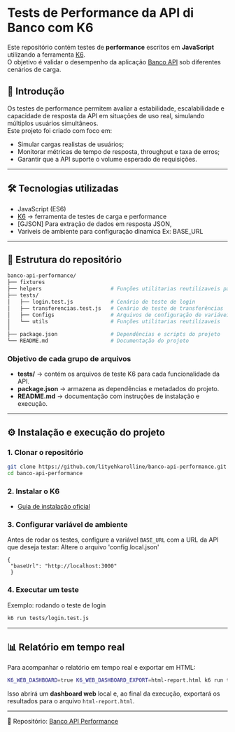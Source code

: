 # Tests de  Performance da API di Banco com K6

Este repositório contém testes de **performance** escritos em **JavaScript** utilizando a ferramenta [K6](https://k6.io/).  
O objetivo é validar o desempenho da aplicação [Banco API](https://github.com/juliodelimas/banco-api) sob diferentes cenários de carga.


## 📝 Introdução
Os testes de performance permitem avaliar a estabilidade, escalabilidade e capacidade de resposta da API em situações de uso real, simulando múltiplos usuários simultâneos.  
Este projeto foi criado com foco em:
- Simular cargas realistas de usuários;
- Monitorar métricas de tempo de resposta, throughput e taxa de erros;
- Garantir que a API suporte o volume esperado de requisições.

---

## 🛠️ Tecnologias utilizadas
- JavaScript (ES6)
- [K6](https://k6.io/) → ferramenta de testes de carga e performance
- [GJSON] Para extração de dados em resposta JSON,
- Variveis de ambiente para configuração dinamica Ex: BASE_URL

---

## 📂 Estrutura do repositório

```bash
banco-api-performance/
├── fixtures
├── helpers					     # Funções utilitarias reutilizaveis para a interação com a API
├── tests/
│   ├── login.test.js            # Cenário de teste de login
│   ├── transferencias.test.js   # Cenário de teste de transferências
│   ├── Configs                  # Arquivos de configuração de variáveis de ambiente
│   └── utils                    # Funções utilitarias reutilizaveis
│ 
├── package.json                 # Dependências e scripts do projeto
└── README.md                    # Documentação do projeto
```

### Objetivo de cada grupo de arquivos
- **tests/** → contém os arquivos de teste K6 para cada funcionalidade da API.
- **package.json** → armazena as dependências e metadados do projeto.
- **README.md** → documentação com instruções de instalação e execução.

---

## ⚙️ Instalação e execução do projeto

### 1. Clonar o repositório
```bash
git clone https://github.com/lityehkarolline/banco-api-performance.git
cd banco-api-performance
```

### 2. Instalar o K6
- [Guia de instalação oficial](https://k6.io/docs/get-started/installation/)

### 3. Configurar variável de ambiente
Antes de rodar os testes, configure a variável `BASE_URL` com a URL da API que deseja testar:
Altere o arquivo 'config.local.json'
```
{
 "baseUrl": "http://localhost:3000"
 }
```

### 4. Executar um teste
Exemplo: rodando o teste de login
```bash
k6 run tests/login.test.js
```

---

## 📊 Relatório em tempo real

Para acompanhar o relatório em tempo real e exportar em HTML:

```bash
K6_WEB_DASHBOARD=true K6_WEB_DASHBOARD_EXPORT=html-report.html k6 run tests/login.test.js
```

Isso abrirá um **dashboard web** local e, ao final da execução, exportará os resultados para o arquivo `html-report.html`.

---

🔗 Repositório: [Banco API Performance](https://github.com/lityehkarolline/banco-api-performance)

